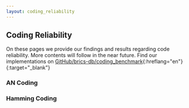 ```yaml
---
layout: coding_reliability
---
```


## Coding Reliability

On these pages we provide our findings and results regarding code reliability. More contents will follow in the near future. Find our implementations on [GitHub/brics-db/coding_benchmark](https://github.com/brics-db/coding_benchmark){:hreflang="en"}{:target="_blank"}

### AN Coding

### Hamming Coding
